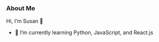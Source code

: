 ### About Me
Hi, I’m Susan 👋
- 🌱 I’m currently learning Python, JavaScript, and React.js

<!---
susannmwu/susannmwu is a ✨ special ✨ repository because its `README.md` (this file) appears on your GitHub profile.
You can click the Preview link to take a look at your changes.
--->
